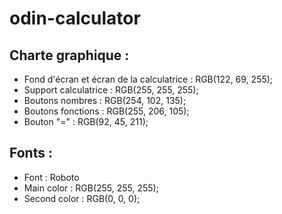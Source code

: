 # odin-calculator

## Charte graphique :

* Fond d'écran et écran de la calculatrice : RGB(122, 69, 255);
* Support calculatrice : RGB(255, 255, 255);
* Boutons nombres : RGB(254, 102, 135);
* Boutons fonctions : RGB(255, 206, 105);
* Bouton "=" : RGB(92, 45, 211); 

## Fonts :

* Font : Roboto
* Main color : RGB(255, 255, 255);
* Second color : RGB(0, 0, 0);
